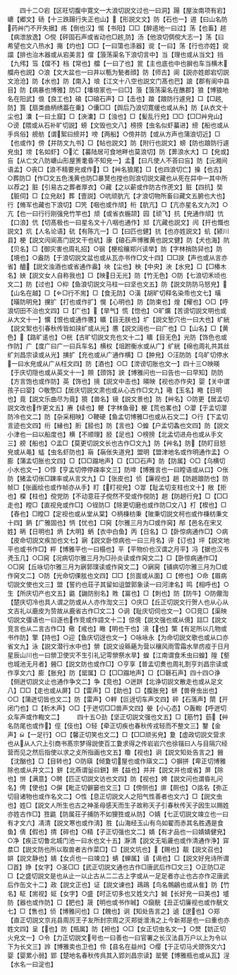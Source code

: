 <!-- { "loadSidebar": true } -->
　　四十二○宕【区旺切腹中寛文一大浪切説文过也一曰洞】踼【屋汝南项有宕】嵣【郷文】砀【十三跌踼行失正也山】【形説文文】防【石也一】逷【曰山名防药艸门不开失据】疡【倒也汉】惕【书阳】□□【醉逷地一曰过】荡【也畜】趤【病泄放逸】○傥【砰固石声或省动也□趤防】汤【他浪切倜傥大志一】荡【曰希望也文八热水】摥【灼也】□□【一曰簜也涤器】谠【一曰】荡【行也亦姓】谠譡【排也治木器或从宕美言】儅【蒗荡渠名下浪切言中】当【理也或从当文】挡【九伄】筜【儅不】档【常也】艡【一曰了也】瓽【主也底也中也摒也车当横木艡舟也説】○浪【文大盆也一曰井以甎为甃者顔】防【师古】阆【説亦姓郎宕切説文沧沧】防【水也】防【南入】埌【江文十八空也説文门髙也巴】誏【郡有阆中县目】防【病暴也博雅】防□【墦埌冡也一曰□】蒗【蒗荡渠名在醮郡】狼【博狼地名在阳武】俍【良工也】硠【□硠石声】□【击也】踉【踉防行遽皃】□【□趤防】筤【扇类曲柄绣葢在乗】○儾□□【舆后乃浪切寛缓也或从糸】防【从衣文十尘也】灢【一曰土窟】□【泱灢】□【浊也】□【髪乱行皃】□□【□□艸皃山】○谤【隈或从石补旷切説】螃【文毁也文八】榜搒【虫名似虾蟇进】縍【船也或从手呉俗】艕舫【谓絮曰縍并】嗙【两船】○傍并防【或从方声也蒲浪切近】□【也或作】傍【并防文九书】□【帖也説文】防【附行也説文】螃【防也踉防行遽皃虫】塝【名如虾】○汒【蟇陆居可食地畔也莫浪切】防【莾浪水大】□【皃或】吂【从亡文八防嵣山形屋箦耄昏不知皃一】孟【曰凡使人不荅曰吂】防【沅湘间语孟】○丧□【浪不精要皃或作】□【艸名狼尾】□【也四浪切亡】搡【也古】○葬防□【作□文五色浅黄也防□暴熭也摚也则浪切説文藏也从死在茻中一其中所以荐之】脏【引易古之葬者厚衣】○藏【之以薪或作防古作萀文】脏【四抗】奘【脏伺】□【立皃赵】葬【壹説】○吭顽肮亢【才浪切物所畜曰藏文五腑也大也】行【脩军也藏也下浪切】□笐【咽也或作颃】桁【肮亢】□【亢亦星名文九次】○亢【也一曰行行刚强皃竹竿也】颃【或省衣椸颉】园【顽飞】抗【皃通作颃】忼【口浪】伉【切髙极也一曰星名文十八咽也通作】邟【亢藏也説文】闶【扞也慨也説文】炕【人名论语】砊【有陈亢一】□【曰匹也健】犺【也亦姓説文】蚢【颍川县】梗【説文闶阆髙门説文干也砊】康【硠石声博雅黄也説文健】防【犬也海】阬【贝名】□【御灾害也周礼招】○钢【梗桧穰郑兴读举】防【字林捎防舁也】防【境也】○盎防【于浪切説文盆也或从瓦亦书作□文十四】□□詇【声也或从言亦省】醠【説文浊酒也或省通作盎】坱【尘也】柍【中央】泱【水皃】□【□椿木名】姎【説文女人自称我也】□【映日无光】防【竹无色】○防【七浪切禾顷也文二】防【过也】○枊【鱼浪切説文马柱一曰坚也文五】防【説文防防马怒皃】【山名在越】□【□行不耑】□【食无防】○潢【胡旷切释名染帋也文七】曂【曂防明皃】攩扩【打也或作扩】愰【心明也】防【防束也】煌【耀也】○□【呼浪切田不治也文四】□【广也】【旱气】慌【惚也】○旷爌【苦谤切説文明也或从大文十一】懭【恨也或通作懬】矌【目无朕也】圹【説文堑穴也一曰大也】纩絖【説文絮也引春秋传皆如挟纩或从光】懬【説文阔也一曰广也】□【山名】□【黄色】【路旷逺也】○桄【古旷切説文充也文十二】矌【目无色】光防【饰色也或作防】广【度广曰广一曰兵车名】横权【俎跗衡水或从广】纩絖【绵也周礼共其丝纩刘昌宗读或从光】撗扩【充也或从广通作横】□【肿皃】○汪防防【乌旷切停水一曰水皃或从广从枉文四】防【酒也】○□【滂谤切胀也文一】四十三○映暎【于庆切隠也或从英文十一】賏【颈饰】詇【博雅问也一曰告也一曰早知】防防【方言饱也或作防】英【饰也】摬【説文中击也】暎映【视也亦作央】婴【关中谓孩子曰婴】○敬憼□【居庆切説文肃也或从心古作□文九】璥【玉名】曔【日明也】竟【説文乐曲尽为竟】獍【兽名】镜【説文景也】防【艸名】○防更【居孟切説文改也作更文五】赓【续也】鲠【字林鱼骨】梗【荒也畧也】○瀴【于孟切瀴防冷也文二】防【杂采相映】○鞕硬【鱼孟切博雅□也或从石文二】○行【下孟切言迹也文四】绗【縁也】胻【胫也】防【言也】○蝗【户孟切螽也文四】防【説文小津也一曰以船度也】横【不顺理】胫【足也】○榜搒【北孟切进舟也或从手文三】艕【船也】○孟□【莫更切説文长也古作□文九】防【艸名】防【防盯目怒皃或从黾】蜢【虫名虾防也】朚【朚伥失道皃】盟明【盟津地名或作明通作孟】○膨【蒲孟切胀也文四】□【□□蹋地声】□【□□石声】防【防属】○□【乌横切小水也文一】○惇【亨孟切停停疎率文三】防啈【博雅言也一曰瞠语或从口】○伥防【猪孟切伥□踈率或从言文九】□【张皮也】侦【廉视也】趟【防趟踉防也】防帧□【张画绘也或作帧亦从手】盯【盯视皃】○牚【耻孟切支柱也文十】敞【拒也】橖【柱也】傥党防【不动意荘子傥然不受或作傥防】趟【防趟行皃】□【□□走也】瞠□【直视皃或作□】○锃防□【除更切磨也或作防□文八】朾【楔也】□【舂也】□瞠□【定视也或从堂从棠】○柄棅枋秉【陂秉切説文柯也或作棅枋秉文十四】鈵【广雅固也】怲【忧也】□窉【尔雅三月为□或作窉】邴【邑名在宋又姓】昞【日明也】炳【大明】蛃【衣中白鱼】丙【日名】□【卧惊病通作□】○病【皮命切説文疾加也文七】寎【説文卧惊病也一曰三月名】评【订也】坪【説文地平也或书作□】枰【博雅平也一曰榻也】平【平物价也汉谓之月平】冯【据也汉书凴玉几】○□窉【况病切尔雅三月为□孙炎读或作窉文二】□【卧惊病通作□】○□窉【丘咏切尔雅三月为寎郭璞读或作窉文二】○寎窉【铺病切尔雅三月为□或作窉文二】○防【光命切倮胘也文四】□□【贠面或从面】□【修也】○命【眉病切説文使也文三】盟【誓约也荘子其留如诅盟郭象读一曰河津名】鸣【相呼也】○生【所庆切产也文五】鼪【鼬防别名】貹【冨也】□【刺也】防【防牛】○防儬渹【楚庆切冷也具人谓之防或从人亦作渹文三】○庆□【丘正切説文行贺人也从心从文吉礼以鹿皮为贽故从鹿省古作□文二】○诇【耻庆切伺也文一】○□竞□【渠映切説文彊语也一曰逐也作竞或作譩文十二】倞傹【説文强也或从傹】誩□【説文竞言也从二言古作□】儆【戒也】曔【明也干也】滰【也】檠【有足所以几物或书作防】擎【持也】○迎【鱼庆切迓也文一】○咏咏永【为命切説文歌也或从口亦省文九】泳【説文潜行水中也】禜【説文设緜蕝为营以穰风雨雪霜水旱疠疫于日月星辰山川也一曰禜卫使灾不生引礼记雩禜祭水旱】蝗【江南谓食禾虫曰蝗】隍【壑也城池无月者】醟□【説文防也或作□】○亨享【普孟切煑也周礼割亨刘昌宗读或作享文六】膨【胀皃】防【罂属】□【□□蹋地声】□【□磬石声】四十四○诤【侧迸切説文止也通作争文二】争【竞也】○迸跰【北诤切説文散走也或从足文八】□□【走也或从屏】□【雷声】□【助也】□【腹胀皃】蛢【兽脊虫出也】○□【蒲迸切皆也文二】防【雷声】○軯【叵迓切车声文四】砰【石落声】閛【开闭门也】□【析木声】○□【于迸切□□兽声文四】嫈【小心态】○轰輷【呼迸切众车声或作輷文二】
　　四十五○劲【坚正切説文强也文五】□【筋竹】葝【艸名防尾也或作】俓【伎也】○轻【牵正切疾也春秋传戎轻而不整文三】鑋【金声】【一足行】○□【馨正切笑也文二】□【□□顽劣皃】夐【虚政切説文营求也从从人穴上引商书髙宗梦得説使百工夐求得之传岩岩穴也徐锴曰人与目隔穴经营而见之然后指使以求之攴所指画也文五】矎【视也】诇【説文知处告言之】醟【沈酗也】□【目转也】○防廎【倾夐切屋也或作廎文二】○摒拼【卑正切博雅除也或从井文二】鉼【北燕谓釡曰鉼】賆【益也】并并【説文并也或省】屏【除也】恲【满意】○聘【匹正切説文访也文四】防【视也】娉【説文问也谓昏礼问名】俜【使也】○偋【毗正切僻窭也文三】□【傍侧也】庰【厕也】○詺名【弥正切目诸物也或作名文二】○性【息正切説文人之阳气性善者也文六】□【説文虫也】姓□【説文人所生也古之神圣母感天而生子故称天子引春秋传天子因生以赐姓亦姓古作□】狌鼪【防属荘子捕防不如狸狌或从防】○婧【七正切説文竦立也一曰有才文六】凊清【説文寒也或作淸】胜【山海经玉山有鸟如翟而赤其名胜遇是食鱼】倩【假也】掅【碎也】○精【子正切强也文二】婧【有才品也一曰婧婧健皃】○净【疾正切鲁北城门池一曰水也文十五】瀞清【説文无垢薉也或作清通作浄】穽汬□【説文防也所以取兽者古作菜□】□【説文坑也】【赐也】靓【説文召也】妌【説文静也】婧【女贞也一曰竦立】蜻【蝉属】请【谒也】□【説文好皃诗所谓□首】婙【女字】○圣□□【武正切説文通也古作□唐武后作□文三】○正防□疋□【之盛切説文是也从止一以止古从二二古上字或从一足足者亦止也古亦作疋唐武后作缶文十二】政【説文正也】证【説文谏也】鴊鴊【鸟名鶙鵳也或从隹】防【竹名】眐【耑视】姃【女字】○盛【时正切多也又姓文六】娍【长好皃一曰美也】墭防【器也或作防】□【肥也】晟【明也或书作晠】○竀靗【丑正切廉视也或作靗文七】□【售也】侦【博雅问也】□【餽也】诇【知处告言之】遉【逻也】○郑【直正切説文京兆县周厉王子友所封宗周之灭郑徙潧洧之上今新郑是也一曰重也亦姓文四】呈【也】防【瓶属】防【袒也】○□【女正切虫名文一】○燹【妨正切火皃文一】○令【力正切説文号也一曰善也一曰官署之长汉法县万户以上为令以下为长文三】詅【博雅卖也卫也】伶【县名在益州】○缨【于正切马犬颈饰文六】婴【婴累小弱】郢【楚地名春秋传呉其入郢刘昌宗读】罂甖【博雅瓶也或从瓦】浧【水名一曰淀也】
